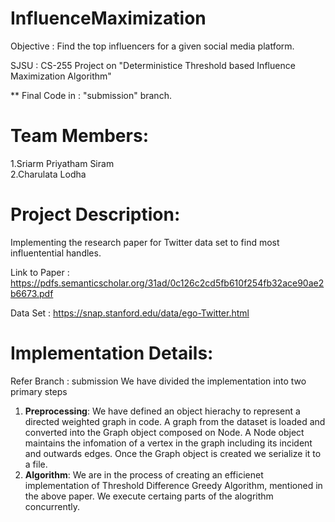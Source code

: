 # InfluenceMaximization
 Objective : Find the top influencers for a given social media platform.
 
 SJSU : CS-255 Project on "Deterministice Threshold based Influence Maximization Algorithm"
 
 ** Final Code in : "submission" branch. 

 
 # Team Members:
   1.Sriarm Priyatham Siram <br />
   2.Charulata Lodha

 # Project Description:
 Implementing the research paper for Twitter data set to find most influentential handles.
 
 Link to Paper : https://pdfs.semanticscholar.org/31ad/0c126c2cd5fb610f254fb32ace90ae2b6673.pdf
 
 Data Set : https://snap.stanford.edu/data/ego-Twitter.html
 
 # Implementation Details:
 Refer Branch : submission
   We have divided the implementation into two primary steps
   1. **Preprocessing**: We have defined an object hierachy to represent a directed weighted graph in code. A graph from the dataset is loaded and converted into the Graph object composed on Node. A Node object maintains the infomation of a vertex in the graph including its incident and outwards edges. Once the Graph object is created we serialize it to a file.
   2. **Algorithm**: We are in the process of creating an efficienet implementation of Threshold Difference Greedy Algorithm, mentioned in the above paper. We execute certaing parts of the alogrithm concurrently. 
